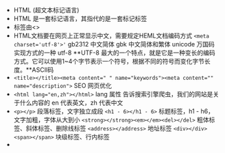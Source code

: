 - HTML (超文本标记语言)
- HTML 是一套标记语言，其指代的是一套标记标签
- 标签由<>
- HTML文档要在网页上正常显示中文，需要规定HEML文档编码方式 `<meta charset='utf-8'>'` gb2312 中文简体 gbk 中文简体和繁体   unicode 万国码 实现方式的一种 utf-8 **UTF-8 最大的一个特点，就是它是一种变长的编码方式。它可以使用1~4个字节表示一个符号，根据不同的符号而变化字节长度。**ASCII码 
- `<title></title><meta content=" " name="keywords"><meta content="" name="description">` SEO 网页优化
- `<html lang="en,zh"></html>` lang 属性 告诉搜索引擎爬虫，我们的网站是关于什么内容的 en 代表英文，zh 代表中文
- `<p></p>` 段落标签，文字独立成段  `<h1 - 6></h1 - 6>` 标题标签，h1 - h6，文字加粗，字体从大到小 `<strong></strong><em></em><del></del>` 粗体标签、斜体标签、删除线标签 `<address></address>` 地址标签 `<div></div><span></span>` 块级标签、行内标签
- 